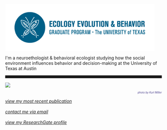 <body>
		
<div class="container">
<div class="blurb">
<img src="/images/eeb1.jpg" height="150" align="middle">

<p>I'm a neuroethologist & behavioral ecologist studying how the social environment influences behavior and decision-making at the University of Texas at Austin<br>
	
<hr style="height:9px;color:#84949B">

	
<img src="/images/Bigbend2.JPG">
<p style="text-align:right;font-size:60%"><i><font color="darkslateblue">photo by Kurt Miller</font></i><br></p>

<a href="https://www.sciencedirect.com/science/article/pii/S0018506X17302027#!"><i>view my most recent publication</i></a><br><br>
<a href="mailto:kwallace@utexas.edu"><i>contact me via email</i></a><br><br>
<a href="https://www.researchgate.net/profile/Kelly_Wallace2"><i>view my ResearchGate profile</i></a>


